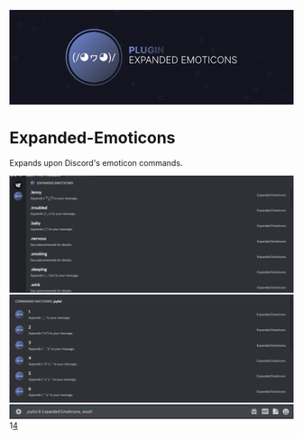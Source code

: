 ![banner](./assets/banner.png)

# Expanded-Emoticons
Expands upon Discord's emoticon commands.

![1](./screenshots/1.png)
![2](./screenshots/2.png)
![3](./screenshots/3.png)
1[4](./screenshots/4.png)
